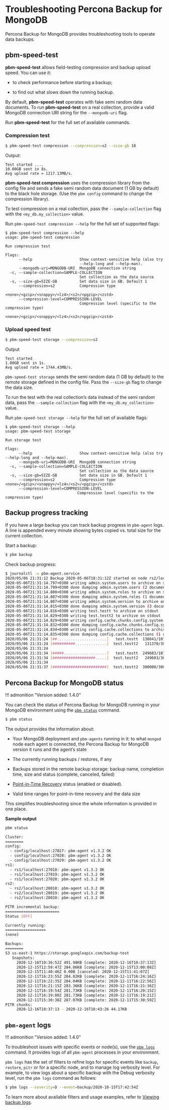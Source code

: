 # Troubleshooting Percona Backup for MongoDB

Percona Backup for MongoDB provides troubleshooting tools to operate data backups.

## pbm-speed-test

**pbm-speed-test** allows field-testing compression and backup upload speed. You
can use it:

* to check performance before starting a backup;

* to find out what slows down the running backup.

By default, **pbm-speed-test** operates with fake semi random data documents. To
run **pbm-speed-test** on a real collection, provide a valid MongoDB connection URI string for the `--mongodb-uri` flag.

Run **pbm-speed-test** for the full set of available commands.

### Compression test

```sh
$ pbm-speed-test compression --compression=s2 --size-gb 10
```

Output:

```
Test started ....
10.00GB sent in 8s.
Avg upload rate = 1217.13MB/s.
```

**pbm-speed-test compression** uses the compression library from the config
file and sends a fake semi random data document (1 GB by default) to the
black hole storage. (Use the `pbm config` command to change the compression library).

To test compression on a real collection, pass the
`--sample-collection` flag with the `<my_db.my_collection>` value.

Run `pbm-speed-test compression --help` for the full set of supported flags:

```
$ pbm-speed-test compression --help
usage: pbm-speed-test compression

Run compression test

Flags:
      --help                     Show context-sensitive help (also try
                                 --help-long and --help-man).
      --mongodb-uri=MONGODB-URI  MongoDB connection string
  -c, --sample-collection=SAMPLE-COLLECTION
                                 Set collection as the data source
  -s, --size-gb=SIZE-GB          Set data size in GB. Default 1
      --compression=s2           Compression type
                                 <none>/<gzip>/<snappy>/<lz4>/<s2>/<pgzip>/<zstd>
      --compression-level=COMPRESSION-LEVEL
                                 Compression level (specific to the compression type)
                                 <none>/<gzip>/<snappy>/<lz4>/<s2>/<pgzip>/<zstd>
```

### Upload speed test

```sh
$ pbm-speed-test storage --compression=s2
```

Output

```
Test started
1.00GB sent in 1s.
Avg upload rate = 1744.43MB/s.
```

`pbm-speed-test storage` sends the semi random data (1 GB by default) to the
remote storage defined in the config file. Pass the `--size-gb` flag to change the
data size.

To run the test with the real collection’s data instead of the semi random data,
pass the `--sample-collection` flag with the `<my_db.my_collection>` value.

Run `pbm-speed-test storage --help` for the full set of available flags:

```
$ pbm-speed-test storage --help
usage: pbm-speed-test storage

Run storage test

Flags:
      --help                     Show context-sensitive help (also try --help-long and --help-man).
      --mongodb-uri=MONGODB-URI  MongoDB connection string
  -c, --sample-collection=SAMPLE-COLLECTION
                                 Set collection as the data source
  -s, --size-gb=SIZE-GB          Set data size in GB. Default 1
      --compression=s2           Compression type <none>/<gzip>/<snappy>/<lz4>/<s2>/<pgzip>/<zstd>
      --compression-level=COMPRESSION-LEVEL
                                Compression level (specific to the compression type)
```

## Backup progress tracking

If you have a large backup you can track backup progress in `pbm-agent` logs. A line is appended every minute showing bytes copied vs. total size for the current collection.

Start a backup:

```sh
$ pbm backup
```

Check backup progress:

```sh
$ journalctl -u pbm-agent.service
2020/05/06 21:31:12 Backup 2020-05-06T18:31:12Z started on node rs2/localhost:28018
2020-05-06T21:31:14.797+0300 writing admin.system.users to archive on stdout
2020-05-06T21:31:14.799+0300 done dumping admin.system.users (2 documents)
2020-05-06T21:31:14.800+0300 writing admin.system.roles to archive on stdout
2020-05-06T21:31:14.807+0300 done dumping admin.system.roles (1 document)
2020-05-06T21:31:14.807+0300 writing admin.system.version to archive on stdout
2020-05-06T21:31:14.815+0300 done dumping admin.system.version (3 documents)
2020-05-06T21:31:14.816+0300 writing test.testt to archive on stdout
2020-05-06T21:31:14.829+0300 writing test.testt2 to archive on stdout
2020-05-06T21:31:14.829+0300 writing config.cache.chunks.config.system.sessions to archive on stdout
2020-05-06T21:31:14.832+0300 done dumping config.cache.chunks.config.system.sessions (1 document)
2020-05-06T21:31:14.834+0300 writing config.cache.collections to archive on stdout
2020-05-06T21:31:14.835+0300 done dumping config.cache.collections (1 document)
2020/05/06 21:31:24 [##......................]   test.testt  130841/1073901  (12.2%)
2020/05/06 21:31:24 [##########..............]  test.testt2   131370/300000  (43.8%)
2020/05/06 21:31:24
2020/05/06 21:31:34 [#####...................]   test.testt  249603/1073901  (23.2%)
2020/05/06 21:31:34 [###################.....]  test.testt2   249603/300000  (83.2%)
2020/05/06 21:31:34
2020/05/06 21:31:37 [########################]  test.testt2  300000/300000  (100.0%)
```

## Percona Backup for MongoDB status

!!! admonition "Version added: 1.4.0"

You can check the status of Percona Backup for MongoDB running in your MongoDB environment using the [`pbm status`]() command.

```sh
$ pbm status
```

The output provides the information about:

* Your MongoDB deployment and `pbm-agents` running in it: to what `mongod` node each agent is connected, the Percona Backup for MongoDB version it runs and the agent’s state

* The currently running backups / restores, if any

* Backups stored in the remote backup storage: backup name, completion time, size and status (complete, canceled, failed)

* [Point-in-Time Recovery](../usage/point-in-time-recovery.md) status (enabled or disabled).

* Valid time ranges for point-in-time recovery and the data size

This simplifies troubleshooting since the whole information is provided in one place.

**Sample output**

```sh
pbm status

Cluster:
========
config:
  - config/localhost:27027: pbm-agent v1.3.2 OK
  - config/localhost:27028: pbm-agent v1.3.2 OK
  - config/localhost:27029: pbm-agent v1.3.2 OK
rs1:
  - rs1/localhost:27018: pbm-agent v1.3.2 OK
  - rs1/localhost:27019: pbm-agent v1.3.2 OK
  - rs1/localhost:27020: pbm-agent v1.3.2 OK
rs2:
  - rs2/localhost:28018: pbm-agent v1.3.2 OK
  - rs2/localhost:28019: pbm-agent v1.3.2 OK
  - rs2/localhost:28020: pbm-agent v1.3.2 OK

PITR incremental backup:
========================
Status [OFF]

Currently running:
==================
(none)

Backups:
========
S3 us-east-1 https://storage.googleapis.com/backup-test
   Snapshots:
     2020-12-16T10:36:52Z 491.98KB [complete: 2020-12-16T10:37:13Z]
     2020-12-15T12:59:47Z 284.06KB [complete: 2020-12-15T13:00:08Z]
     2020-12-15T11:40:46Z 0.00B [canceled: 2020-12-15T11:41:07Z]
     2020-12-11T16:23:55Z 284.82KB [complete: 2020-12-11T16:24:16Z]
     2020-12-11T16:22:35Z 284.04KB [complete: 2020-12-11T16:22:56Z]
     2020-12-11T16:21:15Z 283.36KB [complete: 2020-12-11T16:21:36Z]
     2020-12-11T16:19:54Z 281.73KB [complete: 2020-12-11T16:20:15Z]
     2020-12-11T16:19:00Z 281.73KB [complete: 2020-12-11T16:19:21Z]
     2020-12-11T15:30:38Z 287.07KB [complete: 2020-12-11T15:30:59Z]
PITR chunks:
     2020-12-16T10:37:13 - 2020-12-16T10:43:26 44.17KB
```

## `pbm-agent` logs

!!! admonition "Version added: 1.4.0"

To troubleshoot issues with specific events or node(s), use the [`pbm logs`](../reference/pbm-commands.md#pbm-logs) command.  It provides logs of all `pbm-agent` processes in your environment. 

`pbm logs` has the set of filters to refine logs for specific events like `backup`, `restore`, `pitr` or for a specific node, and to manage log verbosity level. For example, to view logs about a specific backup with the Debug verbosity level, run the `pbm logs` command as follows:

```sh
$ pbm logs --severity=D --event=backup/2020-10-15T17:42:54Z
```

To learn more about available filters and usage examples, refer to [Viewing backup logs](../usage/logs.md).
